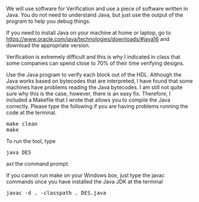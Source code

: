 We will use software for Verification and use a piece of software
written in Java.  You do not need to understand Java, but just use the
output of the program to help you debug things.

If you need to install Java on your machine at home
or laptop, go to
https://www.oracle.com/java/technologies/downloads/#java16
and download the appropriate version.

Verification is extremely difficult and this is why I indicated in
class that some companies can spend close to 70% of their time
verifying designs.

Use the Java program to verify each block out of the
HDL. Although the Java works based on bytecodes that are interpreted,
I have found that some machines have problems reading the Java
bytecodes. I am still not quite sure why this is the case, however,
there is an easy fix. Therefore, I included a Makefile that I wrote
that allows you to compile the Java correctly. Please type the
following if you are having problems running the code at the terminal.

<pre>
make clean
make
</pre>

To run the tool, type <pre>java DES</pre> axt the command prompt.

If you cannot run make on your Windows box, just type the javac
commands once you have installed the Java JDK at the terminal
<pre>javac -d . -classpath . DES.java</pre>

